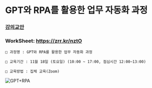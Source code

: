 # GPT와 RPA를 활용한 업무 자동화 과정

### [강의교안](https://drive.google.com/file/d/1lS1CMX7ZPymc1_nsvqAeIvLMf3m-jfhO/view?usp=sharing)
### WorkSheet:        https://zrr.kr/nztO

`````
□ 과정명 : GPT와 RPA를 활용한 업무 자동화 과정

□ 교육기간 : 11월 18일 (토요일) (10:00 ~ 17:00, 점심시간 12:00~13:00) 

□ 교육방법 : 집체 교육(Zoom)
`````


![GPT+RPA](https://github.com/JSJeong-me/KOSA_GPT_RPA/assets/54794815/63322a37-3399-482f-883b-263a55538bba)
